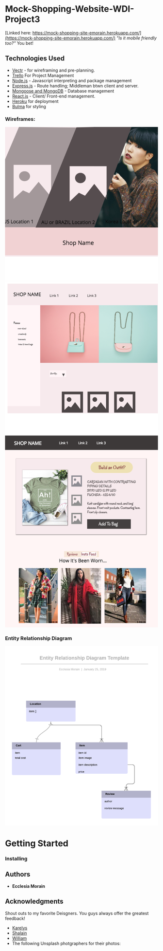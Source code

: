 # Mock-Shopping-Website-WDI-Project3
[Linked here: https://mock-shopping-site-emorain.herokuapp.com/](https://mock-shopping-site-emorain.herokuapp.com/)
*"Is it mobile friendly too?"*
You bet!

## Technologies Used
- [Vectr](http://vectr.com) - for wireframing and pre-planning.
- [Trello](https://trello.com/b/rl9a7dbe/shopping-website-wdi-project-3) For Project Management
- [Node.js](https://nodejs.org/en/) - Javascript interpreting and package management
- [Express.js](https://expressjs.com/) - Route handling; Middleman btwn client and server.
- [Mongoose and MongoDB](https://mongoosejs.com/) - Database management
- [React.js](https://reactjs.org/) - Client/ Front-end management.
- [Heroku](http://heroku.com) for deployment
- [Bulma](https://bulma.io/) for styling 

### Wireframes: 
![Landing Page Wireframe](/wireframes/shop_homepage.png)
![Shopping Page Wireframe](/wireframes/shopping_page.png)
![Shopping Page Wireframe](/wireframes/item_page.png)

### Entity Relationship Diagram 
![ERD](/wireframes/erd_template.png)

# Getting Started

### Installing


## Authors

* **Ecclesia Morain** 

## Acknowledgments
Shout outs to my favorite Deisgners. You guys always offer the greatest feedback!
* [Karelys](https://github.com/karelyssouto)
* [Shalain](https://github.com/shalaind)
* [William](https://github.com/wsnjie)
* The following Unsplash photgraphers for their photos: 
